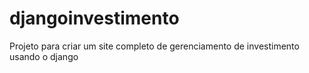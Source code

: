 # djangoinvestimento
Projeto para criar um site completo de gerenciamento de investimento usando o django

